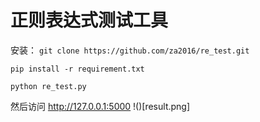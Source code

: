 # 正则表达式测试工具
安装：
`git clone https://github.com/za2016/re_test.git`

`pip install -r requirement.txt`

`python re_test.py`

然后访问 http://127.0.0.1:5000
!()[result.png]
